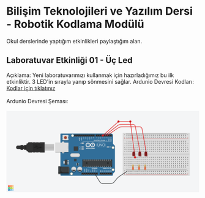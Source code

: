 # Bilişim Teknolojileri ve Yazılım Dersi - Robotik Kodlama Modülü
Okul derslerinde yaptığım etkinlikleri paylaştığım alan.
## Laboratuvar Etkinliği 01 - Üç Led
Açıklama: Yeni laboratuvarımızı kullanmak için hazırladığımız bu ilk etkinliktir. 3 LED'in sırayla yanıp sönmesini sağlar.
Ardunio Devresi Kodları: [Kodlar için tıklatınız](https://github.com/atlas35660/RobotDers27C/blob/main/LAB01_10A.ino)<br><br>
Ardunio Devresi Şeması:<br><br>![Ardunio Devresi Görseli](https://github.com/atlas35660/RobotDers27C/blob/main/LAB01_10A.png)
